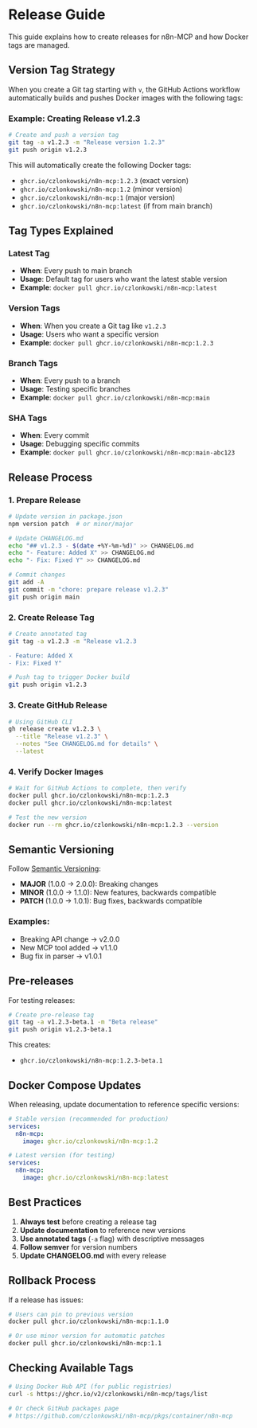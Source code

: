 # Release Guide

This guide explains how to create releases for n8n-MCP and how Docker tags are managed.

## Version Tag Strategy

When you create a Git tag starting with `v`, the GitHub Actions workflow automatically builds and pushes Docker images with the following tags:

### Example: Creating Release v1.2.3

```bash
# Create and push a version tag
git tag -a v1.2.3 -m "Release version 1.2.3"
git push origin v1.2.3
```

This will automatically create the following Docker tags:
- `ghcr.io/czlonkowski/n8n-mcp:1.2.3` (exact version)
- `ghcr.io/czlonkowski/n8n-mcp:1.2` (minor version)
- `ghcr.io/czlonkowski/n8n-mcp:1` (major version)
- `ghcr.io/czlonkowski/n8n-mcp:latest` (if from main branch)

## Tag Types Explained

### Latest Tag
- **When**: Every push to main branch
- **Usage**: Default tag for users who want the latest stable version
- **Example**: `docker pull ghcr.io/czlonkowski/n8n-mcp:latest`

### Version Tags
- **When**: When you create a Git tag like `v1.2.3`
- **Usage**: Users who want a specific version
- **Example**: `docker pull ghcr.io/czlonkowski/n8n-mcp:1.2.3`

### Branch Tags
- **When**: Every push to a branch
- **Usage**: Testing specific branches
- **Example**: `docker pull ghcr.io/czlonkowski/n8n-mcp:main`

### SHA Tags
- **When**: Every commit
- **Usage**: Debugging specific commits
- **Example**: `docker pull ghcr.io/czlonkowski/n8n-mcp:main-abc123`

## Release Process

### 1. Prepare Release
```bash
# Update version in package.json
npm version patch  # or minor/major

# Update CHANGELOG.md
echo "## v1.2.3 - $(date +%Y-%m-%d)" >> CHANGELOG.md
echo "- Feature: Added X" >> CHANGELOG.md
echo "- Fix: Fixed Y" >> CHANGELOG.md

# Commit changes
git add -A
git commit -m "chore: prepare release v1.2.3"
git push origin main
```

### 2. Create Release Tag
```bash
# Create annotated tag
git tag -a v1.2.3 -m "Release v1.2.3

- Feature: Added X
- Fix: Fixed Y"

# Push tag to trigger Docker build
git push origin v1.2.3
```

### 3. Create GitHub Release
```bash
# Using GitHub CLI
gh release create v1.2.3 \
  --title "Release v1.2.3" \
  --notes "See CHANGELOG.md for details" \
  --latest
```

### 4. Verify Docker Images
```bash
# Wait for GitHub Actions to complete, then verify
docker pull ghcr.io/czlonkowski/n8n-mcp:1.2.3
docker pull ghcr.io/czlonkowski/n8n-mcp:latest

# Test the new version
docker run --rm ghcr.io/czlonkowski/n8n-mcp:1.2.3 --version
```

## Semantic Versioning

Follow [Semantic Versioning](https://semver.org/):

- **MAJOR** (1.0.0 → 2.0.0): Breaking changes
- **MINOR** (1.0.0 → 1.1.0): New features, backwards compatible
- **PATCH** (1.0.0 → 1.0.1): Bug fixes, backwards compatible

### Examples:
- Breaking API change → v2.0.0
- New MCP tool added → v1.1.0
- Bug fix in parser → v1.0.1

## Pre-releases

For testing releases:
```bash
# Create pre-release tag
git tag -a v1.2.3-beta.1 -m "Beta release"
git push origin v1.2.3-beta.1
```

This creates:
- `ghcr.io/czlonkowski/n8n-mcp:1.2.3-beta.1`

## Docker Compose Updates

When releasing, update documentation to reference specific versions:

```yaml
# Stable version (recommended for production)
services:
  n8n-mcp:
    image: ghcr.io/czlonkowski/n8n-mcp:1.2

# Latest version (for testing)
services:
  n8n-mcp:
    image: ghcr.io/czlonkowski/n8n-mcp:latest
```

## Best Practices

1. **Always test** before creating a release tag
2. **Update documentation** to reference new versions
3. **Use annotated tags** (`-a` flag) with descriptive messages
4. **Follow semver** for version numbers
5. **Update CHANGELOG.md** with every release

## Rollback Process

If a release has issues:

```bash
# Users can pin to previous version
docker pull ghcr.io/czlonkowski/n8n-mcp:1.1.0

# Or use minor version for automatic patches
docker pull ghcr.io/czlonkowski/n8n-mcp:1.1
```

## Checking Available Tags

```bash
# Using Docker Hub API (for public registries)
curl -s https://ghcr.io/v2/czlonkowski/n8n-mcp/tags/list

# Or check GitHub packages page
# https://github.com/czlonkowski/n8n-mcp/pkgs/container/n8n-mcp
```